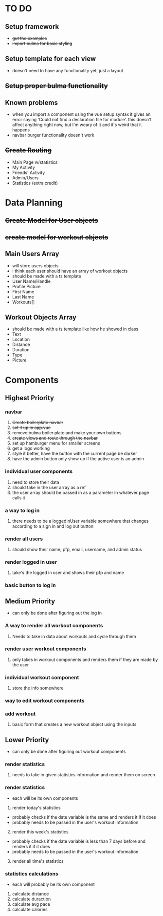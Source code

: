 # TO DO

## Setup framework
- ~~gut the examples~~
- ~~import bulma for basic styling~~

## Setup template for each view
- doesn't need to have any functionality yet, just a layout

## ~~Setup proper bulma functionality~~

## Known problems
- when you import a component using the vue setup syntax it gives an error saying 'Could not find a declaration file for module'. this doesn't affect anything right now, but I'm weary of it and it's weird that it happens
- navbar burger functionality doesn't work

## ~~Create Routing~~
- Main Page w/statistics
- My Activity
- Friends' Activity
- Admin/Users
- Statistics (extra credit)

# Data Planning

## ~~Create Model for User objects~~

## ~~create model for workout objects~~

## Main Users Array
- will store users objects
- I think each user should have an array of workout objects
- should be made with a ts template
- User Name/Handle
- Profile Picture
- First Name
- Last Name
- Workouts[]

## Workout Objects Array
- should be made with a ts template like how he showed in class
- Text
- Location
- Distance
- Duration
- Type
- Picture

# Components

## Highest Priority

### navbar
1. ~~Create boilerplate navbar~~
2. ~~set it up in app.vue~~
3. ~~remove bulma boiler plate and make your own buttons~~
4. ~~create views and route through the navbar~~
5. set up hamburger menu for smaller screens
6. get a logo working 
7. style it better, have the button with the current page be darker
8. have the admin button only show up if the active user is an admin

### individual user components
1. need to store their data
2. should take in the user array as a ref
3. the user array should be passed in as a parameter in whatever page calls it
   
### a way to log in
1. there needs to be a loggedInUser variable somewhere that changes according to a sign in and log out button

### render all users
1. should show their name, pfp, email, username, and admin status
   
### render logged in user
1. take's the logged in user and shows their pfp and name
### basic button to log in

## Medium Priority 
- can only be done after figuring out the log in

### A way to render all workout components
1. Needs to take in data about workouts and cycle through them
### render user workout components
1. only takes in workout components and renders them if they are made by the user
### individual workout component
1. store the info somewhere
### way to edit workout components
### add workout
1. basic form that creates a new workout object using the inputs

## Lower Priority
- can only be done after figuring out workout components

### render statistics
1. needs to take in given statistics information and render them on screen

### render statistics
- each will be its own components

1. render today's statistics
- probably checks if the date variable is the same and renders it if it does
- probably needs to be passed in the user's workout information
2. render this week's statistics
- probably checks if the date variable is less than 7 days before and renders it if it does
- probably needs to be passed in the user's workout information
3. render all time's statistics  

### statistics calculations
- each will probably be its own component
1. calculate distance
2. calculate duraction
3. calculate avg pace
4. calculate calories
